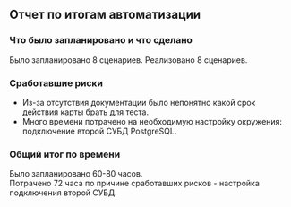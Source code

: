 ## Отчет по итогам автоматизации

### Что было запланировано и что сделано

Было запланировано 8 сценариев.
Реализовано 8 сценариев.

### Сработавшие риски
* Из-за отсутствия документации было непонятно какой срок действия карты брать для теста.
* Много времени потрачено на необходимую настройку окружения: подключение второй СУБД PostgreSQL.

### Общий итог по времени
Было запланировано 60-80 часов.  
Потрачено 72 часа по причине сработавших рисков - настройка подключения второй СУБД.